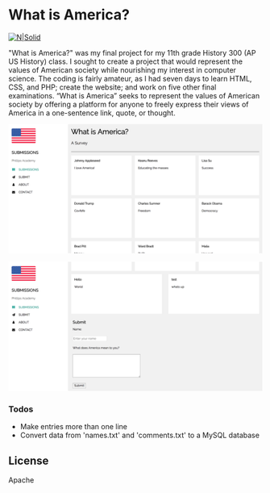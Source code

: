# What is America?

[![N|Solid](https://www.emojibase.com/resources/img/emojis/hangouts/x1f1fa-1f1f8.png.pagespeed.ic.27WXo921Pd.png)](https://github.com/wardbradt/whatisamerica)

"What is America?" was my final project for my 11th grade History 300 (AP US History) class. I sought to create a project that would represent the values of American society while nourishing my interest in computer science. The coding is fairly amateur, as I had seven days to learn HTML, CSS, and PHP; create the website; and work on five other final examinations. “What is America” seeks to represent the values of American society by offering a platform for anyone to freely express their views of America in a one-sentence link, quote, or thought. 

![](images/wiaheader.png)

![](/wardfinal/images/wiasubmit.png)

### Todos

 - Make entries more than one line
 - Convert data from 'names.txt' and 'comments.txt' to a MySQL database


License
----

Apache
